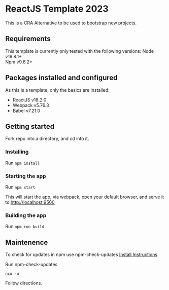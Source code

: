 # ReactJS Template 2023
This is a CRA Alternative to be used to bootstrap new projects.  

## Requirements
This template is currently only tested with the following versions: 
Node v19.8.1+  
Npm v9.6.2+

## Packages installed and configured
As this is a template, only the basics are installed:

- ReactJS v18.2.0
- Webpack v5.76.3
- Babel v7.21.0

## Getting started
Fork repo into a directory, and cd into it.

### Installing
Run `npm install`

### Starting the app
Run `npm start`

This will start the app, via webpack, open your default browser, and serve it to [http://localhost:9500](http://localhost:9500)

### Building the app
Run `npm run build`

## Maintenence
To check for updates in npm use npm-check-updates [Install Instructions](https://flaviocopes.com/update-npm-dependencies/)

Run npm-check-updates
```
ncu -u
```

Follow directions.